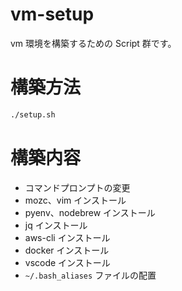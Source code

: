 # vm-setup

vm 環境を構築するための Script 群です。

# 構築方法
```bash
./setup.sh
```

# 構築内容

- コマンドプロンプトの変更
- mozc、vim インストール
- pyenv、nodebrew インストール
- jq インストール
- aws-cli インストール
- docker インストール
- vscode インストール
- `~/.bash_aliases` ファイルの配置


